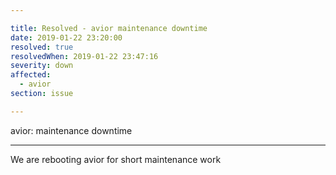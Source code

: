 ```yaml
---

title: Resolved - avior maintenance downtime 
date: 2019-01-22 23:20:00
resolved: true
resolvedWhen: 2019-01-22 23:47:16
severity: down
affected:
  - avior
section: issue

---
```


avior: maintenance downtime 

---

We are rebooting avior for short maintenance work
